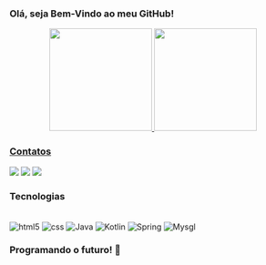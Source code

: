### Olá, seja Bem-Vindo ao meu GitHub!

 <div>
<div align="center">
  <a href="https://github.com/DanilosvD">
  <img height="180em" src="https://github-readme-stats.vercel.app/api?username=DanilosvD&show_icons=true&theme=dracula&include_all_commits=true&count_private=true"/>
  <img height="180em" src="https://github-readme-stats.vercel.app/api/top-langs/?username=DanilosvD&layout=compact&langs_count=7&theme=dracula"/>
</div>

 </div>
 
 ### Contatos
 
<div> 
   <a href="https://discord.gg/danilo22#5687" target="_blank"><img src="https://img.shields.io/badge/Discord-7289DA?style=for-the-badge&logo=discord&logoColor=white" target="_blank"></a> 
  <a href = "mailt:danilosv.vieira@gmail.com"><img src="https://img.shields.io/badge/-Gmail-%23333?style=for-the-badge&logo=gmail&logoColor=white" target="_blank"></a>
  <a href="https://www.linkedin.com/in/linkedin.com/in/danilo-da-silva-vieira-50020096" target="_blank"><img src="https://img.shields.io/badge/-LinkedIn-%230077B5?style=for-the-badge&logo=linkedin&logoColor=white" target="_blank"></a> 
 
 
</div>

 ### Tecnologias
 <div style= "display: inline_block"> <br/>
  <img align ="center" alt="html5" src="https://img.shields.io/badge/HTML5-E34F26?style=for-the-badge&logo=html5&logoColor=white"/>
  <img align ="center" alt="css" src="https://img.shields.io/badge/CSS3-1572B6?style=for-the-badge&logo=css3&logoColor=white"/>
 <img align ="center" alt="Java" src="https://img.shields.io/badge/Java-ED8B00?style=for-the-badge&logo=java&logoColor=white"/>
 <img align ="center" alt="Kotlin" src="https://img.shields.io/badge/Kotlin-0095D5?&style=for-the-badge&logo=kotlin&logoColor=white"/>
 <img align ="center" alt="Spring" src="https://img.shields.io/badge/Spring-6DB33F?style=for-the-badge&logo=spring&logoColor=white"/>
   <img align ="center" alt="Mysgl" src="https://img.shields.io/badge/MySQL-00000F?style=for-the-badge&logo=mysql&logoColor=white"/>
 
 </div>
 
 ### Programando o futuro! 🤙
